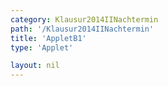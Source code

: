```yaml
---
category: Klausur2014IINachtermin
path: '/Klausur2014IINachtermin'
title: 'AppletB1'
type: 'Applet'

layout: nil
---
```

<link type="text/css" href="https://cdnjs.cloudflare.com/ajax/libs/jsxgraph/0.99.6/jsxgraph.css"><link rel="stylesheet" type="text/css" href="//cdnjs.cloudflare.com/ajax/libs/jsxgraph/0.99.7/jsxgraph.css" />
<div id="1d3be269-a186-4326-ad9c-93f95f692416" class="jxgbox" style="width:500px; height:500px">
<script type="text/javascript">
    (function() {
	//board
var board = JXG.JSXGraph.initBoard('1d3be269-a186-4326-ad9c-93f95f692416', {
                boundingbox: [-6, 8, 6, -4],
                axis: true
                
            });             
var P = board.create('point', [-5, -3.4], {color:'red', name:'P', fixed:true, size:2, label:{fontsize:15}});
var Q = board.create('point', [2, -0.6], {color:'red', name:'Q', fixed:true, size:2, label:{fontsize:15}});
var A = board.create('point', [-5,5], {color:'red', name:'A', fixed:true, size:2, label:{fontsize:15}});
var C = board.create('point', [3,2], {color:'red', name:'C', fixed:true, size:2, label:{fontsize:15}});
board.create('text', [-5, 6.5, '2014 NT MatII/III B1'], {fontsize: 18});

var f = x => -0.4*x*x-0.8*x+2.6;
var g = x => 0.2*x+6;

var Gf = board.create('functiongraph', [f], {name:'f', withLabel:true, label:{fontsize:15}});
var Gg = board.create('functiongraph', [g], {strokecolor:'maroon', strokeColor:'maroon', name:'g', withLabel:true, label:{fontsize:15}});
var B = board.create('glider', [-2, f(-2), Gf], {name:'B', color:'orange', size:2, label:{fontsize:15}});


var D = board.create('point', [function(){return B.X();}, function(){return 0.2*B.X()+6;}], {name:'D', color:'green', fixed:true, size:2, label:{fontsize:15}});

board.create('polygon', [A,B,C,D], {fillColor:'red'});
var li = board.create('line', [A,D], {visible:false});
board.create('parallel', [li, C], {strokeColor:'gray', strokeWidth:1});


board.create('segment', [A,B], {color:'green'});
board.create('segment', [C,D], {color:'green'});
board.create('segment', [A,D], {color:'green'});
board.create('segment', [B,C], {color:'green'});

board.create('text', [-3.5,-1, function(){ return 'B(' + JXG.toFixed(B.X(), 2) + ', ' + JXG.toFixed(B.Y(), 2) + ')';}], {fontsize:18, color:'orange'});
board.create('text', [-3.5,-1.7, function(){ return 'D(' + JXG.toFixed(D.X(), 2) + ', ' + JXG.toFixed(D.Y(), 2) + ')';}], {fontsize:18, color:'green'});
board.create('text', [-3.5,-2.4, function(){ return 'A(' + JXG.toFixed(D.X(), 2) + ') = ' + JXG.toFixed(D.X() * D.X()*1.6 + 4*D.X() +13.6, 2) + ' FE';}], {fontsize:18});

})()
  </script>
  </div>
